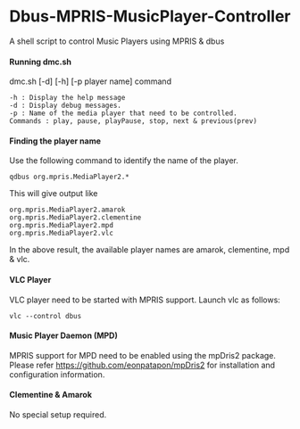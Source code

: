 Dbus-MPRIS-MusicPlayer-Controller
=================================

A shell script to control Music Players using MPRIS &amp; dbus

#### Running dmc.sh
dmc.sh [-d] [-h] [-p player name] command

	-h : Display the help message
	-d : Display debug messages.
	-p : Name of the media player that need to be controlled.
	Commands : play, pause, playPause, stop, next & previous(prev)

#### Finding the player name
Use the following command to identify the name of the player.
````
qdbus org.mpris.MediaPlayer2.*
````
This will give output like
````
org.mpris.MediaPlayer2.amarok
org.mpris.MediaPlayer2.clementine
org.mpris.MediaPlayer2.mpd
org.mpris.MediaPlayer2.vlc
````
In the above result, the available player names are amarok, clementine, mpd &amp; vlc.

#### VLC Player
VLC player need to be started with MPRIS support. Launch vlc as follows:
````
vlc --control dbus
````

#### Music Player Daemon (MPD)
MPRIS support for MPD need to be enabled using the mpDris2 package. Please refer https://github.com/eonpatapon/mpDris2 for installation and configuration information.


#### Clementine & Amarok
No special setup required.
